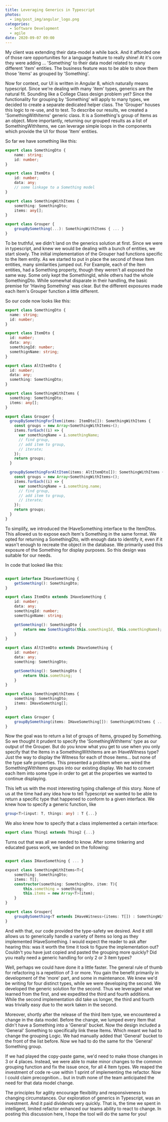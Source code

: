 ```yaml
---
title: Leveraging Generics in Typescript
photos:
  - img/post_img/angular_logo.png
categories:
  - Software Development
  - agile
date: 2020-09-07 09:00
---
```


My client was extending their data-model a while back. And it afforded one of those rare opportunities for a language feature to really shine! At it's core they were adding ... 'Something' to their data model related to many different 'item' entities. The business feature was to be able to show them those 'items' as grouped by 'Something'.

Now for context, our UI is written in Angular 8, which naturally means typescript. Since we're dealing with many 'item' types, generics are the natural fit. Sounding like a College Class design problem yet? Since the functionality for grouping by 'Something' will apply to many types, we decided to create a separate dedicated helper class. The 'Grouper' houses this logic to re-use, and to test. To describe our results, we created a 'SomethingWithItems' generic class. It is a Something's group of Items as an object. More importantly, returning our grouped results as a list of SomethingWithItems, we can leverage simple loops in the components which provide the UI for those 'Item' entities.

So far we have something like this:

```typescript
export class SomethingDto {
    name: string;
    id: number;
}

export class ItemDto {
    id: number;
    data: any;
    // some linkage to a Something model
}

export class SomethingWithItems {
    something: SomethingDto;
    items: any[];
}

export class Grouper {
    groupBySomething(...): SomethingWithItems { ... }
}
```

To be truthful, we didn't land on the generics solution at first. Since we were in typescript, and knew we would be dealing with a bunch of entities, we start slowly. The initial implementation of the Grouper had functions specific to the Item entity. As we started to put in place the second of these Item entities, many similarities jumped out. For Example, each of the Item entities, had a Something property, though they weren't all exposed the same way. Some only kept the SomethingId, while others had the whole SomethingDto. While somewhat disparate in their handling, the basic premise for 'Having Something' was clear. But the different exposures made each Item's Grouper function a little different.

So our code now looks like this:

```typescript
export class SomethingDto {
  name: string;
  id: number;
}

export class ItemDto {
  id: number;
  data: any;
  somethingId: number;
  somethignName: string;
}

export class AltItemDto {
  id: number;
  data: any;
  something: SomethingDto;
}

export class SomethingWithItems {
  something: SomethingDto;
  items: any[];
}

export class Grouper {
  groupBySomethingForItem(items: ItemDto[]): SomethingWithItems {
    const groups = new Array<SomethingWithItems>();
    items.forEach((i) => {
      var somethingName = i.somethingName;
      // find group,
      // add item to group,
      // iterate;
    });
    return groups;
  }

  groupBySomethingForAltItem(items: AltItemDto[]): SomethingWithItems {
    const groups = new Array<SomethingWithItems>();
    items.forEach((i) => {
      var somethingName = i.something.name;
      // find group,
      // add item to group,
      // iterate;
    });
    return groups;
  }
}
```

To simplify, we introduced the IHaveSomething interface to the ItemDtos. This allowed us to expose each Item's Something in the same format. We opted for returning a SomethingDto, with enough data to identify it, even if it wasn't enough to recreate the object in the database. We primarily used this exposure of the Something for display purposes. So this design was suitable for our needs.

In code that looked like this:

```typescript

export interface IHaveSomething {
    getSomething(): SomethingDto;
}

export class ItemDto extends IHaveSomething {
    id: number;
    data: any;
    somethingId: number;
    somethignName: string;

    getSomething(): SomethingDto {
        return new SomethingDto(this.somethingId, this.somethingName);
    }
}

export class AltItemDto extends IHaveSomething {
    id: number;
    data: any;
    something: SomethingDto;

    getSomething(): SomethingDto {
        return this.something;
    }
}

export class SomethingWithItems {
    something: SomethingDto;
    items: IHaveSomething[];
}

export class Grouper {
    groupBySomething(items: IHaveSomething[]): SomethingWithItems { ... }
}

```

Now the goal was to return a list of groups of Items, grouped by Something. So we thought it prudent to specify the 'SomethingWithItems' type as our output of the Grouper. But do you know what you get to use when you only specify that the Items in a SomethingWithItems are an IHaveWitness type? Just the way to display the Witness for each of those items... but none of the type safe properties. This presented a problem when we wired the SomethingWithItems groups into our existing display. We had to convert each Item into some type in order to get at the properties we wanted to continue displaying.

This left us with the most interesting typing challenge of this story. None of us at the time had any idea how to tell Typescript we wanted to be able to return a specific type that happened to conform to a given interface. We knew how to specify a generic function, like

```typescript
group<T>(input: T, things: any) : T {...}
```

We also knew how to specify that a class implemented a certain interface:

```typescript
export class Thing1 extends Thing2 {...}
```

Turns out that was all we needed to know. After some tinkering and educated guess work, we landed on the following:

```typescript

export class IHaveSomething { ... }

expoxt class SomethingWithItems<T>{
    something: SomethingDto;
    items: T[];
    constructor(something: SomethingDto, item: T){
        this.something = something;
        this.items = new Array<T>(item);
    }
}

export class Grouper{
    groupBySomething<T extends IHaveWitness>(items: T[]) : SomethingWithItems<T>[] { ... }
}
```

And with that, our code provided the type-safety we desired. And it still allows us to generically handle a variety of Items so long as they implemented IHaveSomething. I would expect the reader to ask after hearing this: was it worth the time it took to figure the implementation out? Couldn't you have just copied and pasted the grouping more quickly? Did you really need a generic handling for only 2 or 3 item types?

Well, perhaps we could have done it a little faster. The general rule of thumb for refactoring is a repetition of 3 or more. You gain the benefit primarily in development of the 'more' part, and some in maintenance. We knew we'd be writing for four distinct types, while we were developing the second. We developed the generic solution for the second. Thus we leveraged what we learned from the first, and we expedited the third and fourth additions. While the second implementation did take us longer, the third and fourth was trivially easy due to the work taken in the second.

Moreover, shortly after the release of the third Item type, we encountered a change in the data model. Before the change, we lumped every Item that didn't have a Something into a 'General' bucket. Now the design included a 'General' Something to specifically link these Items. Which meant we had to change the grouping Logic. We had manually added that 'General' bucket to the front of the list before. Now we had to do the same for the 'General' Something group.

If we had played the copy-paste game, we'd need to make those changes in 3 or 4 places. Instead, we were able to make minor changes to the common grouping function and fix the issue once, for all 4 Item types. We reaped the investment of code re-use within 1 sprint of implementing the refactor. Now I could claim precognition... but in truth none of the team anticipated the need for that data model change.

The principles for agility encourage flexibility and responsiveness to changing circumstances. Our exploration of generics in Typescript, was an investment. And it paid dividends very quickly. That is, the time we spent in intelligent, limited refactor enhanced our teams ability to react to change. In posting this discussion here, I hope the tool will do the same for you!
